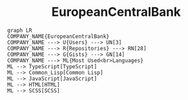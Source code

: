 <h1 align="center">EuropeanCentralBank</h1>

```mermaid
graph LR
COMPANY_NAME{EuropeanCentralBank}
COMPANY_NAME ---> U{Users} ---> UN[3]
COMPANY_NAME ---> R{Repositories} ---> RN[28]
COMPANY_NAME ---> G{Gists} ---> GN[14]
COMPANY_NAME ---> ML{Most Used<br>Languages}
ML --> TypeScript[TypeScript]
ML --> Common_Lisp[Common Lisp]
ML --> JavaScript[JavaScript]
ML --> HTML[HTML]
ML --> SCSS[SCSS]
```
